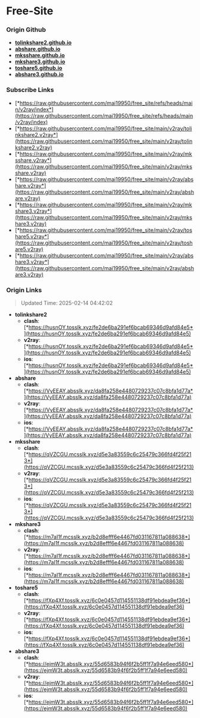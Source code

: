 # Free-Site

### Origin Github

- [**tolinkshare2.github.io**](https://github.com/tolinkshare2/tolinkshare2.github.io)
- [**abshare.github.io**](https://github.com/abshare/abshare.github.io)
- [**mksshare.github.io**](https://github.com/mksshare/mksshare.github.io)
- [**mkshare3.github.io**](https://github.com/mkshare3/mkshare3.github.io)
- [**toshare5.github.io**](https://github.com/toshare5/toshare5.github.io)
- [**abshare3.github.io**](https://github.com/abshare3/abshare3.github.io)

### Subscribe Links

- [*https://raw.githubusercontent.com/mai19950/free_site/refs/heads/main/v2ray/index*](https://raw.githubusercontent.com/mai19950/free_site/refs/heads/main/v2ray/index)
- [*https://raw.githubusercontent.com/mai19950/free_site/main/v2ray/tolinkshare2.v2ray*](https://raw.githubusercontent.com/mai19950/free_site/main/v2ray/tolinkshare2.v2ray)
- [*https://raw.githubusercontent.com/mai19950/free_site/main/v2ray/mksshare.v2ray*](https://raw.githubusercontent.com/mai19950/free_site/main/v2ray/mksshare.v2ray)
- [*https://raw.githubusercontent.com/mai19950/free_site/main/v2ray/abshare.v2ray*](https://raw.githubusercontent.com/mai19950/free_site/main/v2ray/abshare.v2ray)
- [*https://raw.githubusercontent.com/mai19950/free_site/main/v2ray/mkshare3.v2ray*](https://raw.githubusercontent.com/mai19950/free_site/main/v2ray/mkshare3.v2ray)
- [*https://raw.githubusercontent.com/mai19950/free_site/main/v2ray/toshare5.v2ray*](https://raw.githubusercontent.com/mai19950/free_site/main/v2ray/toshare5.v2ray)
- [*https://raw.githubusercontent.com/mai19950/free_site/main/v2ray/abshare3.v2ray*](https://raw.githubusercontent.com/mai19950/free_site/main/v2ray/abshare3.v2ray)

### Origin Links

> Updated Time: 2025-02-14 04:42:02

- **tolinkshare2**
  - **clash**: [*https://husnOY.tosslk.xyz/fe2de6ba291ef6bcab69346d9afd84e5*](https://husnOY.tosslk.xyz/fe2de6ba291ef6bcab69346d9afd84e5)
  - **v2ray**: [*https://husnOY.tosslk.xyz/fe2de6ba291ef6bcab69346d9afd84e5*](https://husnOY.tosslk.xyz/fe2de6ba291ef6bcab69346d9afd84e5)
  - **ios**: [*https://husnOY.tosslk.xyz/fe2de6ba291ef6bcab69346d9afd84e5*](https://husnOY.tosslk.xyz/fe2de6ba291ef6bcab69346d9afd84e5)
- **abshare**
  - **clash**: [*https://VyEEAY.absslk.xyz/da8fa258e4480729237c07c8bfa1d77a*](https://VyEEAY.absslk.xyz/da8fa258e4480729237c07c8bfa1d77a)
  - **v2ray**: [*https://VyEEAY.absslk.xyz/da8fa258e4480729237c07c8bfa1d77a*](https://VyEEAY.absslk.xyz/da8fa258e4480729237c07c8bfa1d77a)
  - **ios**: [*https://VyEEAY.absslk.xyz/da8fa258e4480729237c07c8bfa1d77a*](https://VyEEAY.absslk.xyz/da8fa258e4480729237c07c8bfa1d77a)
- **mksshare**
  - **clash**: [*https://qVZCGU.mcsslk.xyz/d5e3a83559c6c25479c366fd4f25f213*](https://qVZCGU.mcsslk.xyz/d5e3a83559c6c25479c366fd4f25f213)
  - **v2ray**: [*https://qVZCGU.mcsslk.xyz/d5e3a83559c6c25479c366fd4f25f213*](https://qVZCGU.mcsslk.xyz/d5e3a83559c6c25479c366fd4f25f213)
  - **ios**: [*https://qVZCGU.mcsslk.xyz/d5e3a83559c6c25479c366fd4f25f213*](https://qVZCGU.mcsslk.xyz/d5e3a83559c6c25479c366fd4f25f213)
- **mkshare3**
  - **clash**: [*https://m7aI1f.mcsslk.xyz/b2d8efff6e4467fd031167811a088638*](https://m7aI1f.mcsslk.xyz/b2d8efff6e4467fd031167811a088638)
  - **v2ray**: [*https://m7aI1f.mcsslk.xyz/b2d8efff6e4467fd031167811a088638*](https://m7aI1f.mcsslk.xyz/b2d8efff6e4467fd031167811a088638)
  - **ios**: [*https://m7aI1f.mcsslk.xyz/b2d8efff6e4467fd031167811a088638*](https://m7aI1f.mcsslk.xyz/b2d8efff6e4467fd031167811a088638)
- **toshare5**
  - **clash**: [*https://fXp4Xf.tosslk.xyz/6c0e0457d114551138df91ebdea9ef36*](https://fXp4Xf.tosslk.xyz/6c0e0457d114551138df91ebdea9ef36)
  - **v2ray**: [*https://fXp4Xf.tosslk.xyz/6c0e0457d114551138df91ebdea9ef36*](https://fXp4Xf.tosslk.xyz/6c0e0457d114551138df91ebdea9ef36)
  - **ios**: [*https://fXp4Xf.tosslk.xyz/6c0e0457d114551138df91ebdea9ef36*](https://fXp4Xf.tosslk.xyz/6c0e0457d114551138df91ebdea9ef36)
- **abshare3**
  - **clash**: [*https://ejmW3t.absslk.xyz/55d6583b94f6f2b5ff1f7a94e6eed580*](https://ejmW3t.absslk.xyz/55d6583b94f6f2b5ff1f7a94e6eed580)
  - **v2ray**: [*https://ejmW3t.absslk.xyz/55d6583b94f6f2b5ff1f7a94e6eed580*](https://ejmW3t.absslk.xyz/55d6583b94f6f2b5ff1f7a94e6eed580)
  - **ios**: [*https://ejmW3t.absslk.xyz/55d6583b94f6f2b5ff1f7a94e6eed580*](https://ejmW3t.absslk.xyz/55d6583b94f6f2b5ff1f7a94e6eed580)
